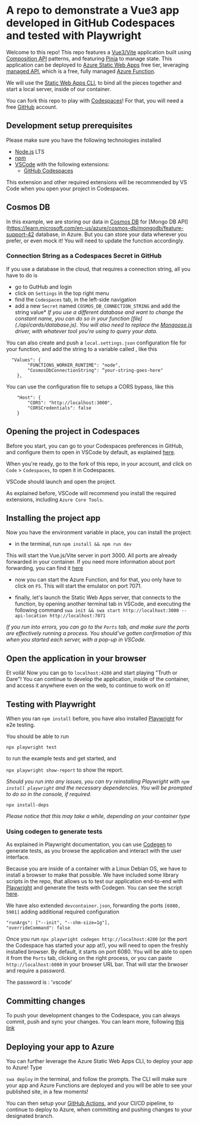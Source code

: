# A repo to demonstrate a Vue3 app developed in GitHub Codespaces and tested with Playwright

Welcome to this repo! This repo features a [Vue3/Vite](https://vitejs.dev/) application built using [Composition API](https://vuejs.org/api/composition-api-setup.html) patterns, and featuring [Pinia](https://pinia.vuejs.org/) to manage state. This application can be deployed to [Azure Static Web Apps](https://learn.microsoft.com/en-us/azure/static-web-apps/overview) free tier, leveraging [managed API](https://learn.microsoft.com/en-us/azure/static-web-apps/apis-functions), which is a free, fully managed [Azure Function](https://learn.microsoft.com/en-us/azure/azure-functions/).

We will use the [Static Web Apps CLI](https://azure.github.io/static-web-apps-cli/docs/cli/swa/), to bind all the pieces together and start a local server, inside of our container.

You can fork this repo to play with [Codespaces](https://github.com/features/codespaces)! For that, you will need a free [GitHub](https://www.github.com) account.

## Development setup prerequisites

Please make sure you have the following technologies installed
- [Node.js](https://nodejs.org/en/) LTS
- [npm](https://docs.npmjs.com/cli/v6)
- [VSCode](https://code.visualstudio.com/) with the following extensions:
    - [GitHub Codespaces](https://marketplace.visualstudio.com/items?itemName=GitHub.codespaces)

This extension and other required extensions will be recommended by VS Code when you open your project in Codespaces.

## Cosmos DB
In this example, we are storing our data in [Cosmos DB](https://learn.microsoft.com/en-us/azure/cosmos-db/) for [Mongo DB API](https://learn.microsoft.com/en-us/azure/cosmos-db/mongodb/feature-support-42 database, in Azure. But you can store your data wherever you prefer, or even mock it! You will need to update the function accordingly.

### Connection String as a Codespaces Secret in GitHub

If you use a database in the cloud, that requires a connection string, all you have to do is 

- go to GutHub and login
- click on `Settings` in the top right menu
- find the `Codespaces` tab, in the left-side navigation
- add a new `Secret` named `COSMOS_DB_CONNECTION_STRING` and add the string value*
_If you use a different database and want to change the constant name, you can do so in your function [file] (./api/cards/database.js)._ _You will also need to replace the [Mongoose.js](https://mongoosejs.com/) driver, with whatever tool you're using to query your data._

You can also create and push a `local.settings.json` configuration file for your function, and add the string to a variable called , like this

```
  "Values": {
        "FUNCTIONS_WORKER_RUNTIME": "node",
        "CosmosDbConnectionString": “your-string-goes-here"
    },
```

You can use the configuration file to setups a CORS bypass, like this

```
    "Host": {
        "CORS": "http://localhost:3000",
        "CORSCredentials": false
    }
```

## Opening the project in Codespaces

Before you start, you can go to your Codespaces preferences in GitHub, and configure them to open in VSCode by default, as explained [here](https://docs.github.com/en/codespaces/developing-in-codespaces/using-github-codespaces-in-visual-studio-code).

When you're ready, go to the fork of this repo, in your account, and click on `Code` > `Codespaces`, to open it in Codespaces.

VSCode should launch and open the project.

As explained before, VSCode will recommend you install the required extensions, including `Azure Core Tools`.

## Installing the project app

Now you have the environment variable in place, you can install the project:

- in the terminal, run `npm install && npm run dev`

This will start the Vue.js/Vite server in port 3000. All ports are already forwarded in your container. If you need more information about port forwarding, you can find it [here](https://code.visualstudio.com/docs/devcontainers/containers)

- now you can start the Azure Function, and for that, you only have to click on `F5`. This will start the emulator on port 7071.

- finally, let's launch the Static Web Apps server, that connects to the function, by opening another terminal tab in VSCode, and executing the following command
`swa init && swa start http://localhost:3000 --api-location http://localhost:7071`

_If you run into errors, you can go to the `Ports` tab, and make sure the ports are effectively running a process. You should've gotten confirmation of this when you started each server, with a pop-up in VSCode._

## Open the application in your browser

Et voilà! Now you can go to `localhost:4280` and start playing "Truth or Dare"! You can continue to develop the application, inside of the container, and access it anywhere even on the web, to continue to work on it!

## Testing with Playwright

When you ran `npm install` before, you have also installed [Playwright]() for e2e testing.

You should be able to run

`npx playwright test`

to run the example tests and get started, and

`npx playwright show-report` to show the report.

_Should you run into any issues, you can try reinstalling Playwright with `npm install playwright` and the necessary dependencies. You will be prompted to do so in the console, if required._ 

`npx install-deps`

_Please notice that this may take a while, depending on your container type_

### Using codegen to generate tests

As explained in Playwright documentation, you can use [Codegen](https://playwright.dev/docs/codegen) to generate tests, as you browse the application and interact with the user interface.

Because you are inside of a container with a Linux Debian OS, we have to install a browser to make that possible. We have included some library scripts in the repo, that allows us to test our application end-to-end with [Playwright]() and generate the tests with Codegen. You can see the script [here](./.devcontainer/library-scripts/desktop-lite-debian.sh).

We have also extended `devcontainer.json`, forwarding the ports `[6080, 5901]` adding additional required configuration

```
"runArgs": ["--init", "--shm-size=1g"],
"overrideCommand": false
```



Once you run `npx playwright codegen http://localhost:4280` (or the port the Codespace has started your app at!), you will need to open the freshly installed browser. By default, it starts on port 6080. You will be able to open it from the `Ports` tab, clicking on the right process, or you can paste `http://localhost:6080` in your browser URL bar. That will star the brwoser and require a password. 

The password is : 'vscode'

## Committing changes

To push your development changes to the Codespace, you can always commit, push and sync your changes.
You can learn more, following [this link](https://docs.github.com/en/codespaces/developing-in-codespaces/using-source-control-in-your-codespace)

## Deploying your app to Azure

You can further leverage the Azure Static Web Apps CLI, to deploy your app to Azure! Type

`swa deploy` in the terminal, and follow the prompts. The CLI will make sure your app and Azure Functions are deployed and you will be able to see your published site, in a few moments!

You can then setup your [GitHub Actions](https://github.com/features/actions), and your CI/CD pipeline, to continue to deploy to Azure, when committing and pushing changes to your designated branch.





